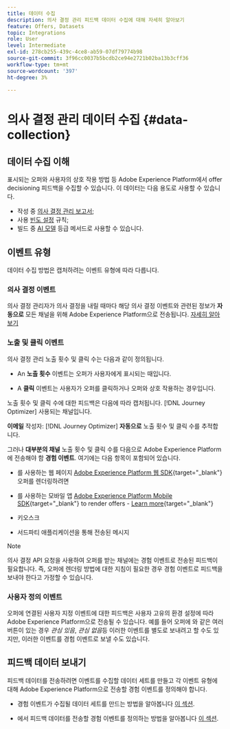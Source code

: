 ```yaml
---
title: 데이터 수집
description: 의사 결정 관리 피드백 데이터 수집에 대해 자세히 알아보기
feature: Offers, Datasets
topic: Integrations
role: User
level: Intermediate
exl-id: 278cb255-439c-4ce8-ab59-07df79774b98
source-git-commit: 3f96cc0037b5bcdb2ce94e2721b02ba13b3cff36
workflow-type: tm+mt
source-wordcount: '397'
ht-degree: 3%

---
```


# 의사 결정 관리 데이터 수집 {#data-collection}

## 데이터 수집 이해

표시되는 오퍼와 사용자의 상호 작용 방법 등 Adobe Experience Platform에서 offer decisioning 피드백을 수집할 수 있습니다. 이 데이터는 다음 용도로 사용할 수 있습니다.
* 작성 중 [의사 결정 관리 보고서](../reports/get-started-events.md);
* 사용 [빈도 설정](../offer-library/add-constraints.md#capping) 규칙;
* 빌드 중 [AI 모델](../ranking/create-ranking-strategies.md) 등급 메서드로 사용할 수 있습니다.

## 이벤트 유형

데이터 수집 방법은 캡처하려는 이벤트 유형에 따라 다릅니다.

### 의사 결정 이벤트

의사 결정 관리자가 의사 결정을 내릴 때마다 해당 의사 결정 이벤트와 관련된 정보가 **자동으로** 모든 채널을 위해 Adobe Experience Platform으로 전송됩니다. [자세히 알아보기](../reports/get-started-events.md)

### 노출 및 클릭 이벤트

의사 결정 관리 노출 횟수 및 클릭 수는 다음과 같이 정의됩니다.

* An **노출 횟수** 이벤트는 오퍼가 사용자에게 표시되는 때입니다.

* A **클릭** 이벤트는 사용자가 오퍼를 클릭하거나 오퍼와 상호 작용하는 경우입니다.

노출 횟수 및 클릭 수에 대한 피드백은 다음에 따라 캡처됩니다. [!DNL Journey Optimizer] 사용되는 채널입니다.

**이메일** 작성자: [!DNL Journey Optimizer] **자동으로** 노출 횟수 및 클릭 수를 추적합니다.

그러나 **대부분의 채널** 노출 횟수 및 클릭 수를 다음으로 Adobe Experience Platform에 전송해야 함 **경험 이벤트**. 여기에는 다음 항목이 포함되어 있습니다.

* 를 사용하는 웹 페이지 [Adobe Experience Platform 웹 SDK](https://experienceleague.adobe.com/docs/experience-platform/edge/home.html?lang=ko-KR){target="_blank"} 오퍼를 렌더링하려면

* 를 사용하는 모바일 앱 [Adobe Experience Platform Mobile SDK](https://experienceleague.adobe.com/docs/platform-learn/data-collection/mobile-sdk/overview.html){target="_blank"} to render offers - [Learn more](https://developer.adobe.com/client-sdks/documentation/adobe-journey-optimizer-decisioning/#ab-sj-tracking-servers){target="_blank"}
* 키오스크
* 서드파티 애플리케이션을 통해 전송된 메시지
  <!--Mobile push notifications authored by [!DNL Journey Optimizer] - [Learn more](https://developer.adobe.com/client-sdks/documentation/adobe-journey-optimizer/api-reference/#handlenotificationresponse){target="_blank"}-->

>[!NOTE]
>
>의사 결정 API 요청을 사용하여 오퍼를 받는 채널에는 경험 이벤트로 전송된 피드백이 필요합니다. 즉, 오퍼에 렌더링 방법에 대한 지침이 필요한 경우 경험 이벤트로 피드백을 보내야 한다고 가정할 수 있습니다.

### 사용자 정의 이벤트

오퍼에 연결된 사용자 지정 이벤트에 대한 피드백은 사용자 고유의 환경 설정에 따라 Adobe Experience Platform으로 전송될 수 있습니다. 예를 들어 오퍼에 와 같은 여러 버튼이 있는 경우 *관심 있음*, *관심 없음*&#x200B;등 이러한 이벤트를 별도로 보내려고 할 수도 있지만, 이러한 이벤트를 경험 이벤트로 보낼 수도 있습니다.

## 피드백 데이터 보내기

피드백 데이터를 전송하려면 이벤트를 수집할 데이터 세트를 만들고 각 이벤트 유형에 대해 Adobe Experience Platform으로 전송할 경험 이벤트를 정의해야 합니다.

* 경험 이벤트가 수집될 데이터 세트를 만드는 방법을 알아봅니다 [이 섹션](create-dataset.md).

* 에서 피드백 데이터를 전송할 경험 이벤트를 정의하는 방법을 알아봅니다 [이 섹션](schema-requirement.md).
